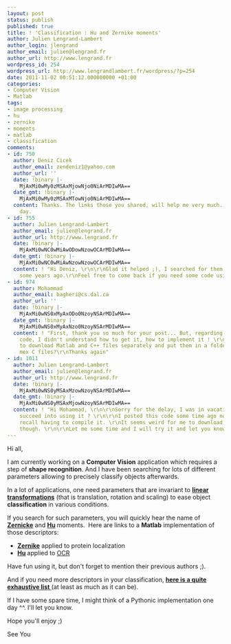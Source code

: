```yaml
---
layout: post
status: publish
published: true
title: ! 'Classification : Hu and Zernike moments'
author: Julien Lengrand-Lambert
author_login: jlengrand
author_email: julien@lengrand.fr
author_url: http://www.lengrand.fr
wordpress_id: 254
wordpress_url: http://www.lengrandlambert.fr/wordpress/?p=254
date: 2011-11-02 00:51:12.000000000 +01:00
categories:
- Computer Vision
- Matlab
tags:
- image processing
- hu
- zernike
- moments
- matlab
- classification
comments:
- id: 750
  author: Deniz Cicek
  author_email: zendeniz1@yahoo.com
  author_url: ''
  date: !binary |-
    MjAxMi0wMy0zMSAxMjowNjo0NiArMDIwMA==
  date_gmt: !binary |-
    MjAxMi0wMy0zMSAxMTowNjo0NiArMDIwMA==
  content: Thanks. The links those you shared, will help me very much. Have a nice
    day.
- id: 755
  author: Julien Lengrand-Lambert
  author_email: julien@lengrand.fr
  author_url: http://www.lengrand.fr
  date: !binary |-
    MjAxMi0wNC0wMiAwODowNzowOCArMDIwMA==
  date_gmt: !binary |-
    MjAxMi0wNC0wMiAwNzowNzowOCArMDIwMA==
  content: ! "Hi Deniz, \r\n\r\nGlad it helped ;), I searched for them a long time
    some years ago.\r\nFeel free to come back if you need some code using them :)."
- id: 974
  author: Mohammad
  author_email: bagheri@cs.dal.ca
  author_url: ''
  date: !binary |-
    MjAxMi0wNS0xMyAxODo0NzoyNSArMDIwMA==
  date_gmt: !binary |-
    MjAxMi0wNS0xMyAxNzo0NzoyNSArMDIwMA==
  content: ! "First, thank you so much for your post... But, regarding the Zernike
    code, I didn't understand how to get it, how to implement it ! \r\nDoes I need
    to download Matlab and C++ files separately and put them in a folder and then
    mex C files?\r\nThanks again"
- id: 1011
  author: Julien Lengrand-Lambert
  author_email: julien@lengrand.fr
  author_url: http://www.lengrand.fr
  date: !binary |-
    MjAxMi0wNS0yMSAxMzowNzoyNSArMDIwMA==
  date_gmt: !binary |-
    MjAxMi0wNS0yMSAxMjowNzoyNSArMDIwMA==
  content: ! "Hi Mohammad, \r\n\r\nSorry for the delay, I was in vacation. Did you
    succeed into using it ? \r\n\r\nI posted this code some time ago now, but I do
    recall having to compile it. \r\nIt seems weird for me to download each file separately
    though. \r\n\r\nLet me some time and I will try it and let you know :)"
---
```

Hi all,

I am currently working on a <strong>Computer Vision</strong> application which requires a step of <strong>shape recognition</strong>. And I have been searching for lots of different parameters allowing to precisely classify objects afterwards.

In a lot of applications, one need parameters that are invariant to <strong><a title="linear transformation" href="http://en.wikipedia.org/wiki/Linear_map" target="_blank">linear transformations</a></strong> (that is translation, rotation and scaling) to ease object <strong>classification</strong> in various conditions.

If you search for such parameters, you will quickly hear the name of <strong><a title="zernike moments" href="http://homepages.inf.ed.ac.uk/rbf/CVonline/LOCAL_COPIES/SHUTLER3/node11.html" target="_blank">Zernicke</a></strong> and <strong><a title="hu" href="http://en.wikipedia.org/wiki/Image_moment" target="_blank">Hu</a> </strong>moments.  Here are links to a <strong>Matlab</strong> implementation of those descriptors:
<ul>
	<li><strong><a href="http://murphylab.web.cmu.edu/publications/boland/thesis_all.html" target="_blank">Zernike</a></strong> applied to protein localization</li>
	<li><strong><a href="http://www.cc.gatech.edu/~kwatra/computer_vision/ocr/OCR.html" target="_blank">Hu</a> </strong>applied to <a title="ocr" href="http://en.wikipedia.org/wiki/Optical_character_recognition" target="_blank">OCR</a></li>
</ul>
<div id="post-body-5906015610342128589">

Have fun using it, but don't forget to mention their previous authors ;).

And if you need more descriptors in your classification, <a title="visual descriptors" href="http://en.wikipedia.org/wiki/Visual_descriptors" target="_blank"><strong>here is a quite exhaustive list</strong> </a>(at least as much as it can be).

If I have some spare time, I might think of a Pythonic implementation one day ^^. I'll let you know.

Hope you'll enjoy ;)

See You

</div>
